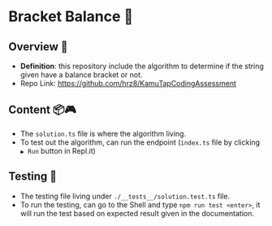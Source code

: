 # Bracket Balance 👻

## Overview 🔎
- **Definition**: this repository include the algorithm to determine if the string given have a balance bracket or not.
- Repo Link: https://github.com/hrz8/KamuTapCodingAssessment

## Content 📦🎮
- The `solution.ts` file is where the algorithm living.
- To test out the algorithm, can run the endpoint (`index.ts` file by clicking `▶️ Run` button in Repl.it)

## Testing 🧪
- The testing file living under `./__tests__/solution.test.ts` file.
- To run the testing, can go to the Shell and type `npm run test <enter>`, it will run the test based on expected result given in the documentation.

